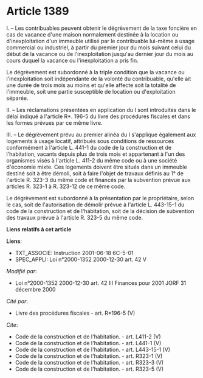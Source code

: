 # Article 1389

I. – Les contribuables peuvent obtenir le dégrèvement de la taxe foncière en cas de vacance d'une maison normalement destinée
à la location ou d'inexploitation d'un immeuble utilisé par le contribuable lui-même à usage commercial ou industriel, à
partir du premier jour du mois suivant celui du début de la vacance ou de l'inexploitation jusqu'au dernier jour du mois au
cours duquel la vacance ou l'inexploitation a pris fin.

Le dégrèvement est subordonné à la triple condition que la vacance ou l'inexploitation soit indépendante de la volonté du
contribuable, qu'elle ait une durée de trois mois au moins et qu'elle affecte soit la totalité de l'immeuble, soit une partie
susceptible de location ou d'exploitation séparée.

II. – Les réclamations présentées en application du I sont introduites dans le délai indiqué à l'article R*. 196-5 du livre
des procédures fiscales et dans les formes prévues par ce même livre.

III. – Le dégrèvement prévu au premier alinéa du I s'applique également aux logements à usage locatif, attribués sous
conditions de ressources conformément à l'article L. 441-1 du code de la construction et de l'habitation, vacants depuis plus
de trois mois et appartenant à l'un des organismes visés à l'article L. 411-2 du même code ou à une société d'économie mixte.
Ces logements doivent être situés dans un immeuble destiné soit à être démoli, soit à faire l'objet de travaux définis au 1°
de l'article R. 323-3 du même code et financés par la subvention prévue aux articles R. 323-1 à R. 323-12 de ce même code.

Le dégrèvement est subordonné à la présentation par le propriétaire, selon le cas, soit de l'autorisation de démolir prévue à
l'article L. 443-15-1 du code de la construction et de l'habitation, soit de la décision de subvention des travaux prévue à
l'article R. 323-5 du même code.

**Liens relatifs à cet article**

**Liens**:

  - TXT_ASSOCIE: Instruction 2001-06-18 6C-5-01
  - SPEC_APPLI: Loi n°2000-1352 2000-12-30 art. 42 V

_Modifié par_:

  - Loi n°2000-1352 2000-12-30 art. 42 III Finances pour 2001 JORF 31 décembre 2000

_Cité par_:

  - Livre des procédures fiscales - art. R*196-5 (V)

_Cite_:

  - Code de la construction et de l'habitation. - art. L411-2 (V)
  - Code de la construction et de l'habitation. - art. L441-1 (V)
  - Code de la construction et de l'habitation. - art. L443-15-1 (V)
  - Code de la construction et de l'habitation. - art. R323-1 (V)
  - Code de la construction et de l'habitation. - art. R323-3 (V)
  - Code de la construction et de l'habitation. - art. R323-5 (V)
